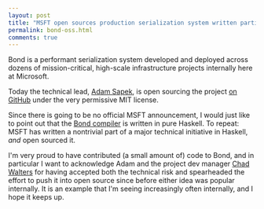 ```yaml
---
layout: post
title: "MSFT open sources production serialization system written partially in Haskell"
permalink: bond-oss.html
comments: true
---
```



Bond is a performant serialization system developed and deployed across dozens of mission-critical, high-scale infrastructure projects internally here at Microsoft.

Today the technical lead, [Adam Sapek](https://www.linkedin.com/in/sapek), is open sourcing the project [on GitHub](https://github.com/Microsoft/bond) under the very permissive MIT license.

Since there is going to be no official MSFT announcement, I would just like to point out that the [Bond compiler](https://github.com/Microsoft/bond/tree/master/compiler) is written in pure Haskell. To repeat: MSFT has written a nontrivial part of a major technical initiative in Haskell, _and_ open sourced it.

I'm very proud to have contributed (a small amount of) code to Bond, and in particular I want to acknowledge Adam and the project dev manager [Chad Walters](https://www.linkedin.com/pub/chad-walters/0/528/b28) for having accepted both the technical risk and spearheaded the effort to push it into open source since before either idea was popular internally. It is an example that I'm seeing increasingly often internally, and I hope it keeps up.



















